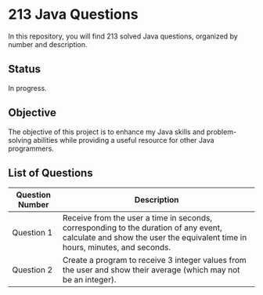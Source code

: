 # 213 Java Questions

In this repository, you will find 213 solved Java questions, organized by number and description.

## Status

In progress.

## Objective

The objective of this project is to enhance my Java skills and problem-solving abilities while providing a useful resource for other Java programmers.

## List of Questions
| Question Number | Description                                         |
|-----------------|-----------------------------------------------------|
| Question 1      | Receive from the user a time in seconds, corresponding to the duration of any event, calculate and show the user the equivalent time in hours, minutes, and seconds.|
| Question 2      | Create a program to receive 3 integer values from the user and show their average (which may not be an integer). |